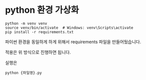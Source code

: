 # python 환경 가상화

```
python -m venv venv
source venv/bin/activate  # Windows: venv\Scripts\activate
pip install -r requirements.txt
```

파이썬 환경을 동일하게 하게 위해서 requirements 파일을 만들어뒀습니다.

적용은 위 방식으로 진행하면 됩니다. 

실행은
```
python {파일명}.py
```

